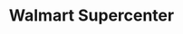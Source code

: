 ---
title: "Walmart Supercenter"
url: /springfield/walmart-supercenter-south-campbell-avenue/
shop: Supermarkt
---